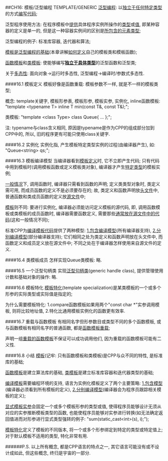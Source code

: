 ##CH16: 模板/泛型编程 TEMPLATE/GENERIC
<u>泛型编程</u>: 以<u>独立于任何特定类型</u>的方式<u>编写代码</u>;

泛型程序使用方法: 在程序模板中<u>提供</u>具体程序实例所操作的<u>类型</u>或<u>值</u>, 即某种容器的定义是单一的, 但是这一种容器实例间的区别是<u>所包含的元素类型</u>;

泛型编程的例子: 标准库容器, 迭代器和算法;

<u>模板是泛型编程的基础</u>(本章讲解<u>如何定义</u>自己的模板类和模板函数);

<u>函数模板</u>和<u>类模板</u>: 使能够编写<strong><u>独立于具体类型</u></strong>的泛型函数和泛型类;

关于<u>多态性</u>: 面向对象->运行时多态性, 泛型编程->编译时/参数式多态性.

####16.1 模板定义
模板好像是函数重载: 模板参数不一样, 就是不一样的模板类型;

概念: template关键字, 模板形参表, 模板形参, 模板实参, 实例化, inline函数模板: "template \<typename T> inline T min(const T&, const T&);";

类模板: "template \<class Type> class Queue{ ... };";

注: typename与class含义相同, 原因是typename是作为CPP的组成部分加到CPP中的, 所以, 旧的程序更有可能只使用class关键字.

####16.2 实例化
实例化指, 产生模板特定类型实例的过程(由编译器产生), 如: "Queue\<string> qs;";

####16.3 模板编译模型
当编译器看到<u>模板定义</u>时, 它不立即产生代码; 只有代码中用到模板时(调用模板函数或定义模板类对象), 编译器才产生<u>特定类型</u>的模板实例;

<u>一般情况</u>下, 调用函数时, 编译器只需看到函数的声明; 定义类类型对象时, 类定义需可用, 而成员函数的定义不是必须要存在的; 故, 类定义和函数声明放<u>头文件</u>中, 普通函数和类成员函数的定义放<u>源文件</u>中;                                                                                                          

<u>模板</u>则不同: 要进行实例化, 编译器必须能访问定义模板的源代码, 即, 调用函数模板或类模板的成员函数时, 编译器需要函数定义, 需要那些<u>通常放在源文件中的代码</u>(这和一般情况不同);

标准CPP为<u>编译模板代码</u>提供了两种模型: <u>1.包含编译模型</u>(所有编译器支持), <u>2.分别编译模型</u>(部分编译器支持); 它们相同之处为类定义和函数声明放在头文件中, 而函数定义和成员定义放在源文件中; 不同之处在于编译器怎样使用来自源文件的定义.

####16.4 类模板成员
怎样实现Queue类模板: 略.

####16.5 一个泛型句柄类
实现<u>泛型句柄类</u>(generic handle class), 提供管理使用计数和基础对象的操作: 略.

####16.6 模板特化
<u>模板特化</u>(template specialization)是某类模板的一个或多个形参的实际类型或实际值是指定的; 

为什么需要模板特化: 1.compare函数模板如果用两个"const char *"实参调用模板, 则将比较地址值, 2.特化比通用模板实例化的函数更有效率.

####16.7 重载与函数模板
有相同名字但形参数目或类型不同的多个函数模板, 或与函数模板有相同名字的普通函数, 都是<u>函数模板重载</u>;

声明一组<u>重载的函数模板</u>不保证可以成功调用他们, 因为重载的函数模板可能有二义性.

####16.8 小结
<u>模板</u>(记牢: 只有函数模板和类模板)是CPP与众不同的特性, 是标准库的基础;

<u>函数模板</u>是建立算法库的基础, <u>类模板</u>是建立标准库容器和迭代器类型的基础;

<u>编译模板</u>需要编程环境的支持, 语言为实例化模板定义了两个主要策略: <u>1.包含模型</u>(编译器必须看到所有模板的定义), <u>2.分别编译模型</u>(编译器会为程序员跟踪相关模板的定义);

<u>显式模板实参</u>会固定一个或多个模板形参的类型或值, 使得程序员能够设计无须从对应的实参推断模板类型的函数, 也能使程序员能够对实参进行转换(如无法确定返回值进而对形参进行显式类型强转的例子: "sum(static_cast\<int>(s), i);");

<u>模板特化</u>定义了模板的不同版本, 将一个或多个形参绑定到特定的类型或特定值上; 对于默认模板不适用的类型, 特化非常有用.

######P.S.
以上所有概念, 都是CPP语言的特点之一, 其它语言可能没有或不设计成如此, 但这些概念, 终归是宇宙的一部分.

